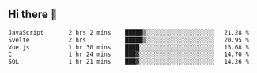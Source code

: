 ## Hi there 👋

<!--START_SECTION:waka-->

```txt
JavaScript       2 hrs 2 mins    █████▒░░░░░░░░░░░░░░░░░░░   21.28 %
Svelte           2 hrs           █████▒░░░░░░░░░░░░░░░░░░░   20.95 %
Vue.js           1 hr 30 mins    ████░░░░░░░░░░░░░░░░░░░░░   15.68 %
C                1 hr 24 mins    ███▓░░░░░░░░░░░░░░░░░░░░░   14.70 %
SQL              1 hr 21 mins    ███▓░░░░░░░░░░░░░░░░░░░░░   14.26 %
```

<!--END_SECTION:waka-->

<!--
**taylor475/taylor475** is a ✨ _special_ ✨ repository because its `README.md` (this file) appears on your GitHub profile.

Here are some ideas to get you started:

- 🔭 I’m currently working on ...
- 🌱 I’m currently learning ...
- 👯 I’m looking to collaborate on ...
- 🤔 I’m looking for help with ...
- 💬 Ask me about ...
- 📫 How to reach me: ...
- 😄 Pronouns: ...
- ⚡ Fun fact: ...
-->
